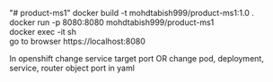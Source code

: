 "# product-ms1" 
docker build -t mohdtabish999/product-ms1:1.0 . <br/>
docker run -p 8080:8080 mohdtabish999/product-ms1 <br/>
docker exec -it <containerid> sh <br/>
go to browser https://localhost:8080 <br/>

In openshift change service target port 
OR
change pod, deployment, service, router object port in yaml 
